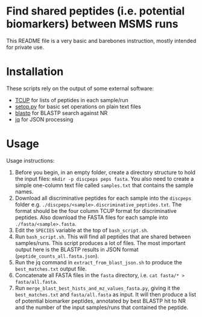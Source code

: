 # Find shared peptides (i.e. potential biomarkers) between MSMS runs
This README file is a very basic and barebones instruction, mostly intended 
for private use.

# Installation
These scripts rely on the output of some external software:

- [TCUP](https://tcup.readthedocs.org) for lists of peptides in each sample/run
- [setop.py](https://github.com/pombredanne/setop) for basic set operations on plain text files
- [blastp](https://blast.ncbi.nlm.nih.gov/Blast.cgi?PAGE_TYPE=BlastDocs&DOC_TYPE=Download) for BLASTP search against NR
- [jq](https://stedolan.github.io/jq/) for JSON processing

# Usage
Usage instructions:

 1. Before you begin, in an empty folder, create a directory structure to hold
    the input files: `mkdir -p discpeps peps fasta`. You also need to create a
    simple one-column text file called `samples.txt` that contains the sample
    names.
 2. Download all discriminative peptides for each sample into the `discpeps`
    folder e.g. `./discpeps/<sample>.discriminative_peptides.txt`. The format
    should be the four column TCUP format for discriminative peptides. Also
    download the FASTA files for each sample into `./fasta/<sample>.fasta`.
 3. Edit the `SPECIES` variable at the top of `bash_script.sh`.
 4. Run `bash_script.sh`. This will find all peptides that are shared between 
    samples/runs. This script produces a lot of files. The most important output
    here is the BLASTP results in JSON format (`peptide_counts_all.fasta.json`).
 5. Run the jq command in `extract_from_blast_json.sh` to produce the 
    `best_matches.txt` output file.
 6. Concatenate all FASTA files in the `fasta` directory, i.e. 
    `cat fasta/* > fasta/all.fasta`.
 7. Run `merge_blast_best_hists_and_mz_values_fasta.py`, giving it the `best_matches.txt`
    and `fasta/all.fasta` as input. It will then produce a list of potential 
    biomarker peptides, annotated by best BLASTP hit to NR and the number of 
    the input samples/runs that contained the peptide.

